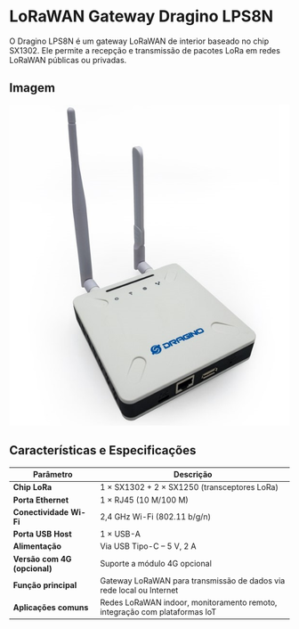 # LoRaWAN Gateway Dragino LPS8N

O Dragino LPS8N é um gateway LoRaWAN de interior baseado no chip SX1302. Ele permite a recepção e transmissão de pacotes LoRa em redes LoRaWAN públicas ou privadas.

## Imagem

![Dragino LPS8N](dragino.jpg)

## Características e Especificações

| Parâmetro                          | Descrição                                                                  |
|-----------------------------------|----------------------------------------------------------------------------|
| **Chip LoRa**                     | 1 × SX1302 + 2 × SX1250 (transceptores LoRa)                              |
| **Porta Ethernet**                | 1 × RJ45 (10 M/100 M)                                                        |
| **Conectividade Wi-Fi**          | 2,4 GHz Wi-Fi (802.11 b/g/n)                                               |
| **Porta USB Host**               | 1 × USB-A                                                                  |
| **Alimentação**                   | Via USB Tipo-C – 5 V, 2 A                                                    |
| **Versão com 4G (opcional)**      | Suporte a módulo 4G opcional                                              |
| **Função principal**              | Gateway LoRaWAN para transmissão de dados via rede local ou Internet      |
| **Aplicações comuns**            | Redes LoRaWAN indoor, monitoramento remoto, integração com plataformas IoT |

